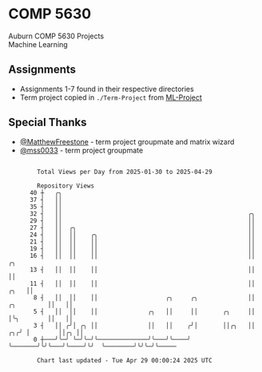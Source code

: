 # COMP 5630
Auburn COMP 5630 Projects  
Machine Learning

## Assignments
- Assignments 1-7 found in their respective directories
- Term project copied in `./Term-Project` from [ML-Project](https://github.com/wumphlett/ML-Project)

## Special Thanks
- [@MatthewFreestone](https://github.com/MatthewFreestone) - term project groupmate and matrix wizard
- [@mss0033](https://github.com/mss0033) - term project groupmate

```

        Total Views per Day from 2025-01-30 to 2025-04-29

        Repository Views
      40 ┼   ╭╮
      37 ┤   ││
      35 ┤   ││
      32 ┤   ││                                                    ╭╮
      29 ┤   ││                                                    ││
      27 ┤   ││  ╭╮                                                ││
      24 ┤   ││  ││    ╭╮                                          ││
      21 ┤   ││  ││    ││                                          ││
      19 ┤   ││  ││    ││                                          ││
      16 ┤   ││  ││    ││                                          ││                       ╭╮
      13 ┤   ││  ││    ││                                          ││                       ││
      11 ┤   ││  ││    ││                                          ││                  ╭╮   ││
       8 ┤   ││  ││    ││                   ╭╮     ╭╮              ││       ╭╮         ││   ││
       5 ┤   ││  ││    ││              ╭╮   ││     ││       ╭╮     ││       │╰╮        ││   ││
       3 ┤   ││ ╭╯│ ╭╮ ││              ││   ││    ╭╯│       ││╭╮   ││    ╭╮╭╯ │        ││╭╮ ││
       0 ┼───╯╰─╯ ╰─╯╰─╯╰──────────────╯╰───╯╰────╯ ╰───────╯╰╯╰───╯╰────╯╰╯  ╰────────╯╰╯╰─╯╰─────

        Chart last updated - Tue Apr 29 00:00:24 2025 UTC
        
```
